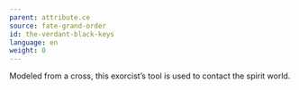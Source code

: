 ```yaml
---
parent: attribute.ce
source: fate-grand-order
id: the-verdant-black-keys
language: en
weight: 0
---
```


Modeled from a cross, this exorcist’s tool is used to contact the spirit world.
